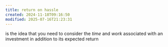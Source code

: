 ```yaml
---
title: return on hassle
created: 2024-11-18T09:16:50
modified: 2025-07-16T21:23:31
---
```


is the idea that you need to consider the _time_ and _work_ associated with an investment in addition to its expected return
